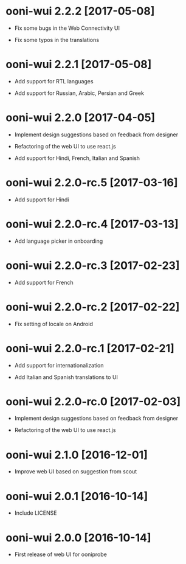 # ooni-wui 2.2.2 [2017-05-08]

* Fix some bugs in the Web Connectivity UI

* Fix some typos in the translations

# ooni-wui 2.2.1 [2017-05-08]

* Add support for RTL languages

* Add support for Russian, Arabic, Persian and Greek

# ooni-wui 2.2.0 [2017-04-05]

* Implement design suggestions based on feedback from designer

* Refactoring of the web UI to use react.js

* Add support for Hindi, French, Italian and Spanish

# ooni-wui 2.2.0-rc.5 [2017-03-16]

* Add support for Hindi

# ooni-wui 2.2.0-rc.4 [2017-03-13]

* Add language picker in onboarding

# ooni-wui 2.2.0-rc.3 [2017-02-23]

* Add support for French

# ooni-wui 2.2.0-rc.2 [2017-02-22]

* Fix setting of locale on Android

# ooni-wui 2.2.0-rc.1 [2017-02-21]

* Add support for internationalization

* Add Italian and Spanish translations to UI

# ooni-wui 2.2.0-rc.0 [2017-02-03]

* Implement design suggestions based on feedback from designer

* Refactoring of the web UI to use react.js

# ooni-wui 2.1.0 [2016-12-01]

* Improve web UI based on suggestion from scout

# ooni-wui 2.0.1 [2016-10-14]

* Include LICENSE

# ooni-wui 2.0.0 [2016-10-14]

* First release of web UI for ooniprobe
